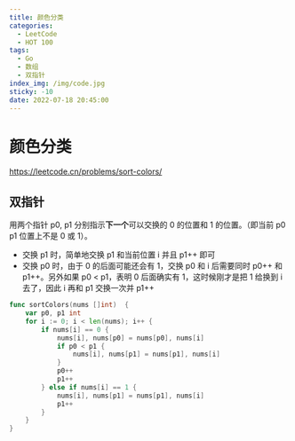 ```yaml
---
title: 颜色分类
categories:
  - LeetCode
  - HOT 100
tags:
  - Go
  - 数组
  - 双指针
index_img: /img/code.jpg
sticky: -10
date: 2022-07-18 20:45:00
---
```


# 颜色分类

https://leetcode.cn/problems/sort-colors/

## 双指针

用两个指针 p0, p1 分别指示**下一个**可以交换的 0 的位置和 1 的位置。（即当前 p0 p1 位置上不是 0 或 1）。

+ 交换 p1 时，简单地交换 p1 和当前位置 i 并且 p1++ 即可
+ 交换 p0 时，由于 0 的后面可能还会有 1，交换 p0 和 i 后需要同时 p0++ 和 p1++。另外如果 p0 < p1，表明 0 后面确实有 1，这时候刚才是把 1 给换到 i 去了，因此 i 再和 p1 交换一次并 p1++

```go
func sortColors(nums []int)  {
    var p0, p1 int
    for i := 0; i < len(nums); i++ {
        if nums[i] == 0 {
            nums[i], nums[p0] = nums[p0], nums[i]
            if p0 < p1 {
                nums[i], nums[p1] = nums[p1], nums[i]
            }
            p0++
            p1++
        } else if nums[i] == 1 {
            nums[i], nums[p1] = nums[p1], nums[i]
            p1++
        }
    }
}
```